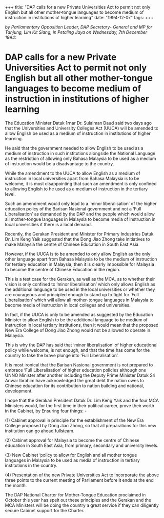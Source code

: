 +++ 
title: "DAP calls for a new Private Universities Act to permit not only English but all other mother-tongue languages to become medium of instruction in institutions of higher learning"
date: "1994-12-07"
tags:
+++

_by Parliamentary Opposition Leader, DAP Secretary- General and MP for Tanjung, Lim Kit Siang, in Petaling Jaya on Wednesday, 7th December 1994:_

# DAP calls for a new Private Universities Act to permit not only English but all other mother-tongue languages to become medium of instruction in institutions of higher learning 

The Education Minister Datuk 1rnar Dr. Sulaiman Daud said two days ago that the Universities and University Colleges Act (UUCA) will be amended to allow English be used as a medium of instruction in institutions of higher learning. </u>

He said that the government needed to allow English to be used as a medium of instruction in such institutions alongside the National Language as the restriction of allowing only Bahasa Malaysia to be used as a medium of instruction would be a disadvantage to the country. 

While the amendment to the UUCA to allow English as a medium of instruction in local universities apart from Bahasa Malaysia is to be welcome, it is most disappointing that such an amendment is only confined to allowing English to he used as a medium of instruction in the tertiary level. 

Such an amendment would only lead to a ‘minor liberalisation’ of the higher education policy of the Barisan Nasional government and not a ‘Full Liberalisation’ as demanded by the DAP and the people which would allow all mother-tongue languages in Malaysia to become media of instruction in local universities if there is a local demand. 

Recently, the Gerakan President and Minister for Primary Industries Datuk Dr. Lim Keng Yaik suggested that the Dong Jiao Zhong take initiatives to make Malaysia the centre of Chinese Education in South East Asia. 

However, if the UUCA is to be amended to only allow English as the only other language apart from Bahasa Malaysia to be the medium of instruction for tertiary education in Malaysia, then it is clearly impossible for Malaysia to become the centre of Chinese Education in the region. 

This is a test case for the Gerakan, as well as the MCA, as to whether their vision is only confined to ‘minor liberalisation’ which only allows English as the additional language to be used in the local universities or whether they are courageous and principled enough to stand up to fight for ‘Full Liberalisation’ which will allow all mother-tongue languages in Malaysia to become media of instruction in local colleges and universities. 

In fact, if the UUCA is only to be amended as suggested by the Education Minister to allow English to be the additional language to be medium of instruction in local tertiary institutions, then it would mean that the proposed New Era College of Dong Jiao Zhong would not be allowed to operate in Malaysia. 

This is why the DAP has said that ‘minor liberalisation’ of higher educational policy while welcome, is not enough, and that the time has come for the country to take the brave plunge into ‘Full Liberalisation’. 

It is most ironical that the Barisan Nasional government is not prepared to embrace ‘Full Liberalisation’ of higher education policies although one UNNO Minister after another including the Deputy Prime Minister Datuk Sri Anwar Ibrahim have acknowledged the great debt the nation owes to Chinese education for its contribution to nation building and national, development. 

I hope that the Gerakan President Datuk Dr. Lim Keng Yaik and the four MCA Ministers would, for the first time in their political career, prove their worth in the Cabinet, by Ensuring four things: -

(1) Cabinet approval in principle for the establishment of the New Era College proposed by Dong Jiao Zhong, so that all preparations for this new institution can go ahead fullsteam. 

(2) Cabinet approval for Malaysia to become the centre of Chinese education in South East Asia, from primary, secondary and university levels. 

(3) New Cabinet ‘policy to allow for English and all mother tongue languages in Malaysia to be used as media of instruction in tertiary institutions in the country. 

(4) Presentation of the new Private Universities Act to incorporate the above three points to the current meeting of Parliament before it ends at the end the month. 

The DAP National Charter for Mother-Tongue Education proclaimed in October this year has spelt out these principles and the Gerakan and the MCA Ministers will be doing the country a great service if they can diligently secure Cabinet support for the Charter. 

 
